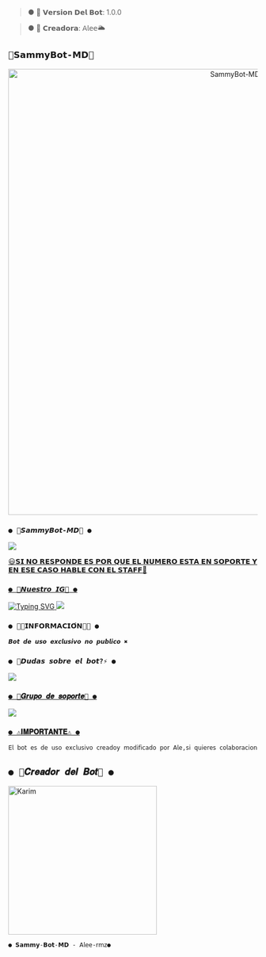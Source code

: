 >● 🧸 𝗩𝗲𝗿𝘀𝗶𝗼𝗻 𝗗𝗲𝗹 𝗕𝗼𝘁: 1.0.0

>● 🧸 𝗖𝗿𝗲𝗮𝗱𝗼𝗿𝗮: 𝖠𝗅𝖾𝖾🌥️

## `🧸𝗦𝗮𝗺𝗺𝘆𝗕𝗼𝘁-𝗠𝗗🧸` 
<p align="center">
<img src="(https://discordapp.com/channels/1243733475400486932/1243733475400486935/1243734550727753770)" alt="SammyBot-MD" width="900"/>
</p>




### `● 🧸𝙎𝙖𝙢𝙢𝙮𝘽𝙤𝙩-𝙈𝘿🧸 ●`
<a href="https://api.whatsapp.com/send/?phone=5493585753625&text=/estado&type=phone_number&app_absent=0" target="blank"><img src="https://img.shields.io/badge/BOT_OFICIAL-25D366?style=for-the-badge&logo=whatsapp&logoColor=white" />

😃𝗦𝗜 𝗡𝗢 𝗥𝗘𝗦𝗣𝗢𝗡𝗗𝗘 𝗘𝗦 𝗣𝗢𝗥 𝗤𝗨𝗘 𝗘𝗟 𝗡𝗨𝗠𝗘𝗥𝗢 𝗘𝗦𝗧𝗔 𝗘𝗡 𝗦𝗢𝗣𝗢𝗥𝗧𝗘 𝗬 𝗘𝗡 𝗘𝗦𝗘 𝗖𝗔𝗦𝗢 𝗛𝗔𝗕𝗟𝗘 𝗖𝗢𝗡 𝗘𝗟 𝗦𝗧𝗔𝗙𝗙💖


### `● 🫧𝙉𝙪𝙚𝙨𝙩𝙧𝙤 𝙄𝙂🫧 ●`

![Typing SVG](https://readme-typing-svg.demolab.com?font=Fira+Code&pause=1000&color=00CB22&width=435&lines=Sígueme+En+Instagram;No+seas+malx%3A3;)
<a href="https://www.instagram.com/ale-rmz?igsh=OGY1bGE1d3EyY212" target="blank"><img src="https://img.shields.io/badge/INSTAGRAM-25D366?style=for-the-badge&logo=Instagram&logoColor=white" />
</a>


### `● 👨‍💻𝗜𝗡𝗙𝗢𝗥𝗠𝗔𝗖𝗜𝗢́𝗡👨‍💻 ●` 

```bash
𝘽𝙤𝙩 𝙙𝙚 𝙪𝙨𝙤 𝙚𝙭𝙘𝙡𝙪𝙨𝙞𝙫𝙤 𝙣𝙤 𝙥𝙪𝙗𝙡𝙞𝙘𝙤 ✖️
```

 ### `● 📑𝘿𝙪𝙙𝙖𝙨 𝙨𝙤𝙗𝙧𝙚 𝙚𝙡 𝙗𝙤𝙩?⚡ ●`
<a href="http://wa.me/5493585753625" target="blank"><img src="https://img.shields.io/badge/ALE_CREADORA-25D366?style=for-the-badge&logo=whatsapp&logoColor=white" />

### `● 📄𝑮𝒓𝒖𝒑𝒐 𝒅𝒆 𝒔𝒐𝒑𝒐𝒓𝒕𝒆📄 ●`
<a href="https://chat.whatsapp.com/Gq4sgn9JH7kJmu7vGx5485" target="blank"><img src="https://img.shields.io/badge/GRUPO_DE_SOPORTE-25D366?style=for-the-badge&logo=whatsapp&logoColor=white" />

### `● ⚠️𝐈𝐌𝐏𝐎𝐑𝐓𝐀𝐍𝐓𝐄⚠️ ●` 

```bash
𝖤𝗅 𝖻𝗈𝗍 𝖾𝗌 𝖽𝖾 𝗎𝗌𝗈 𝖾𝗑𝖼𝗅𝗎𝗌𝗂𝗏𝗈 𝖼𝗋𝖾𝖺𝖽𝗈𝗒 𝗆𝗈𝖽𝗂𝖿𝗂𝖼𝖺𝖽𝗈 𝗉𝗈𝗋 𝖠𝗅𝖾,𝗌𝗂 𝗊𝗎𝗂𝖾𝗋𝖾𝗌 𝖼𝗈𝗅𝖺𝖻𝗈𝗋𝖺𝖼𝗂𝗈𝗇 𝖾𝗌𝖼𝗋𝗂𝖻𝖾𝗆𝖾!! 𝗇𝗈 𝗂𝗇𝗍𝖾𝗇𝗍𝖾𝗌 𝖼𝗈𝗉𝗂𝖺𝗋 𝖾𝗅 𝖻𝗈𝗍 𝗉𝗈𝗋 𝖿𝖺𝗏𝗈𝗋 𝗋𝖾𝗌𝗉𝖾𝗍𝖺 𝖾𝗅 𝗍𝗋𝖺𝖻𝖺𝗃𝗈 𝖽𝖾 𝖼𝖺𝖽𝖺 𝖼𝗋𝖾𝖺𝖽𝗈𝗋 𝗒 𝗆𝗈𝖽𝗂𝖿𝗂𝖼𝖺𝖽𝗈𝗋.
```


## `● 🧸𝑪𝒓𝒆𝒂𝒅𝒐𝒓 𝒅𝒆𝒍 𝑩𝒐𝒕🧸 ●` 
<a href="https://github.com/Karim-off"><img src="https://github.com/Karim-off.png" width="300" height="300" alt="Karim"/></a>
  


  
`● 𝗦𝗮𝗺𝗺𝘆-𝗕𝗼𝘁-𝗠𝗗 - 𝖠𝗅𝖾𝖾-𝗋𝗆𝗓●`

